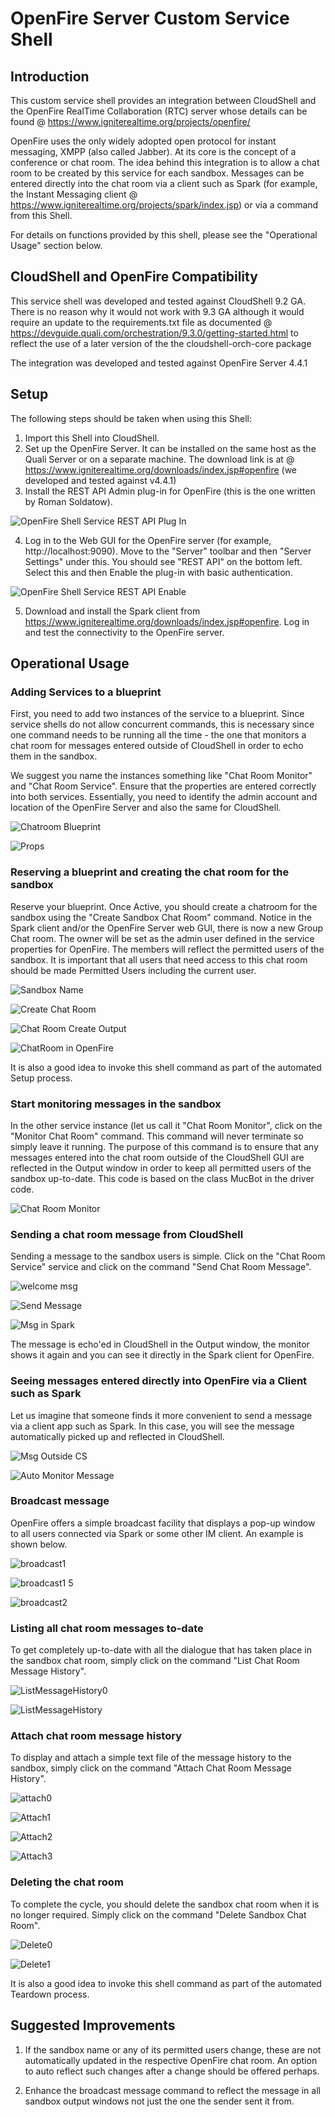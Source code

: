 # OpenFire Server Custom Service Shell

## Introduction
This custom service shell provides an integration between CloudShell and the OpenFire RealTime Collaboration (RTC) server whose details can be found @ https://www.igniterealtime.org/projects/openfire/

OpenFire uses the only widely adopted open protocol for instant messaging, XMPP (also called Jabber). At its core is the concept of a conference or chat room. The idea behind this integration is to allow a chat room to be created by this service for each sandbox. Messages can be entered directly into the chat room via a client such as Spark (for example, the Instant Messaging client @ https://www.igniterealtime.org/projects/spark/index.jsp) or via a command from this Shell. 

For details on functions provided by this shell, please see the "Operational Usage" section below.

## CloudShell and OpenFire Compatibility
This service shell was developed and tested against CloudShell 9.2 GA. There is no reason why it would not work with 9.3 GA although it would require an update to the requirements.txt file as documented @ https://devguide.quali.com/orchestration/9.3.0/getting-started.html to reflect the use of a later version of the the cloudshell-orch-core package

The integration was developed and tested against OpenFire Server 4.4.1

## Setup
The following steps should be taken when using this Shell:
1. Import this Shell into CloudShell.
2. Set up the OpenFire Server. It can be installed on the same host as the Quali Server or on a separate machine. The download link is at @ https://www.igniterealtime.org/downloads/index.jsp#openfire (we developed and tested against v4.4.1)
3. Install the REST API Admin plug-in for OpenFire (this is the one written by Roman Soldatow).

![OpenFire Shell Service REST API Plug In](https://user-images.githubusercontent.com/18084644/66498529-23f95100-eab6-11e9-847d-d2006709a0b1.PNG)

4. Log in to the Web GUI for the OpenFire server (for example, http://localhost:9090). Move to the "Server" toolbar and then "Server Settings" under this. You should see "REST API" on the bottom left. Select this and then Enable the plug-in with basic authentication.

![OpenFire Shell Service REST API Enable](https://user-images.githubusercontent.com/18084644/66498860-b0a40f00-eab6-11e9-8676-3f0385ee367f.PNG)

5. Download and install the Spark client from https://www.igniterealtime.org/downloads/index.jsp#openfire. Log in and test the connectivity to the OpenFire server.

## Operational Usage
### Adding Services to a blueprint
First, you need to add two instances of the service to a blueprint. Since service shells do not allow concurrent commands, this is necessary since one command needs to be running all the time - the one that monitors a chat room for messages entered outside of CloudShell in order to echo them in the sandbox.

We suggest you name the instances something like "Chat Room Monitor" and "Chat Room Service". Ensure that the properties are entered correctly into both services. Essentially, you need to identify the admin account and location of the OpenFire Server and also the same for CloudShell.

![Chatroom Blueprint](https://user-images.githubusercontent.com/18084644/66499146-25774900-eab7-11e9-9e42-bf93d9c319b7.PNG)

![Props](https://user-images.githubusercontent.com/18084644/66503499-4e034100-eabf-11e9-8451-cf7e2e7fa97b.PNG)

### Reserving a blueprint and creating the chat room for the sandbox
Reserve your blueprint. Once Active, you should create a chatroom for the sandbox using the "Create Sandbox Chat Room" command. Notice in the Spark client and/or the OpenFire Server web GUI, there is now a new Group Chat room. The owner will be set as the admin user defined in the service properties for OpenFire. The members will reflect the permitted users of the sandbox. It is important that all users that need access to this chat room should be made Permitted Users including the current user.

![Sandbox Name](https://user-images.githubusercontent.com/18084644/66499702-3b393e00-eab8-11e9-91c5-756ebc351ed9.PNG)

![Create Chat Room](https://user-images.githubusercontent.com/18084644/66499494-db429780-eab7-11e9-84c3-03a69511cd8a.PNG)

![Chat Room Create Output](https://user-images.githubusercontent.com/18084644/66499590-04632800-eab8-11e9-9281-dd8e5550b2b7.PNG)

![ChatRoom in OpenFire](https://user-images.githubusercontent.com/18084644/66499738-4b511d80-eab8-11e9-8e51-0af94f8ba874.PNG)

It is also a good idea to invoke this shell command as part of the automated Setup process.

### Start monitoring messages in the sandbox
In the other service instance (let us call it "Chat Room Monitor", click on the "Monitor Chat Room" command. This command will never terminate so simply leave it running. The purpose of this command is to ensure that any messages entered into the chat room outside of the CloudShell GUI are reflected in the Output window in order to keep all permitted users of the sandbox up-to-date. This code is based on the class MucBot in the driver code.

![Chat Room Monitor](https://user-images.githubusercontent.com/18084644/66500258-1e513a80-eab9-11e9-8f94-f42312903ac7.PNG)

### Sending a chat room message from CloudShell
Sending a message to the sandbox users is simple. Click on the "Chat Room Service" service and click on the command "Send Chat Room Message".

![welcome msg](https://user-images.githubusercontent.com/18084644/66500532-99b2ec00-eab9-11e9-86aa-997bcde12e67.PNG)

![Send Message](https://user-images.githubusercontent.com/18084644/66500765-03cb9100-eaba-11e9-963c-c687d52ea306.PNG)

![Msg in Spark](https://user-images.githubusercontent.com/18084644/66500977-72a8ea00-eaba-11e9-9ba3-96299a62b1e7.PNG)

The message is echo'ed in CloudShell in the Output window, the monitor shows it again and you can see it directly in the Spark client for OpenFire.

### Seeing messages entered directly into OpenFire via a Client such as Spark

Let us imagine that someone finds it more convenient to send a message via a client app such as Spark. In this case, you will see the message automatically picked up and reflected in CloudShell.

![Msg Outside CS](https://user-images.githubusercontent.com/18084644/66501326-1c887680-eabb-11e9-9d36-83416d002ecd.PNG)

![Auto Monitor Message](https://user-images.githubusercontent.com/18084644/66501510-712bf180-eabb-11e9-8752-eced9d5329e2.PNG)

### Broadcast message

OpenFire offers a simple broadcast facility that displays a pop-up window to all users connected via Spark or some other IM client. An example is shown below.

![broadcast1](https://user-images.githubusercontent.com/18084644/66501987-5d34bf80-eabc-11e9-941e-7f4ae46f4747.PNG)

![broadcast1 5](https://user-images.githubusercontent.com/18084644/66502253-ce747280-eabc-11e9-8986-19d1c9a7dd2c.PNG)

![broadcast2](https://user-images.githubusercontent.com/18084644/66502142-9f5e0100-eabc-11e9-89f4-511e04b4da6c.PNG)

### Listing all chat room messages to-date

To get completely up-to-date with all the dialogue that has taken place in the sandbox chat room, simply click on the command "List Chat Room Message History". 

![ListMessageHistory0](https://user-images.githubusercontent.com/18084644/66503154-94a46b80-eabe-11e9-9879-a5843e362498.PNG)

![ListMessageHistory](https://user-images.githubusercontent.com/18084644/66502807-e7c9ee80-eabd-11e9-8fc6-62515ff3539d.PNG)

### Attach chat room message history

To display and attach a simple text file of the message history to the sandbox, simply click on the command "Attach Chat Room Message History". 

![attach0](https://user-images.githubusercontent.com/18084644/66503340-f1a02180-eabe-11e9-8622-183ddf417379.PNG)

![Attach1](https://user-images.githubusercontent.com/18084644/66503356-fa90f300-eabe-11e9-8973-f765d12dc18b.PNG)

![Attach2](https://user-images.githubusercontent.com/18084644/66503671-b2be9b80-eabf-11e9-93b7-8e66d484da63.PNG)

![Attach3](https://user-images.githubusercontent.com/18084644/66503675-b4885f00-eabf-11e9-8e31-ba89d7abd426.PNG)

### Deleting the chat room

To complete the cycle, you should delete the sandbox chat room when it is no longer required. Simply click on the command "Delete Sandbox Chat Room".

![Delete0](https://user-images.githubusercontent.com/18084644/66503925-0cbf6100-eac0-11e9-92df-c96cb67e823b.PNG)

![Delete1](https://user-images.githubusercontent.com/18084644/66503928-0e892480-eac0-11e9-8286-7c8de9e301a5.PNG)

It is also a good idea to invoke this shell command as part of the automated Teardown process.

## Suggested Improvements
1. If the sandbox name or any of its permitted users change, these are not automatically updated in the respective OpenFire chat room. An option to auto reflect such changes after a change should be offered perhaps.

2. Enhance the broadcast message command to reflect the message in all sandbox output windows not just the one the sender sent it from.
